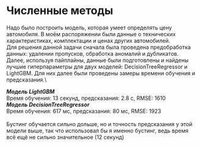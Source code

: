 # Численные методы
Надо было построить модель, которая умеет определять цену автомобиля. В моём распоряжении были данные о технических характеристиках, комплектации и ценах других автомобилей.\
Для решения данной задачи сначала была проведена предобработка данных: удалении пропусков, обработка аномалий и дубликатов.\
Далее, используя пайплайны, данные были подготовлены и найдены лучшие гиперпараметры для двух моделей: DecisionTreeRegressor и LightGBM. Для них далее были проведены замеры времени обучения и предсказания.\

***Модель LightGBM***\
Время обучения: 13 секунд, предсказания: 2.8 с, RMSE: 1610\
***Модель DecisionTreeRegressor***\
Время обучения: 617 мс, предсказания: 80 мс, RMSE: 1923\
\
Бустинг обучается сильно дольше, но и точность предсказания у этой модели выше, так что использовал бы я именно бустинг, ведь время всё ещё не сильно значительное (12 секунд)

